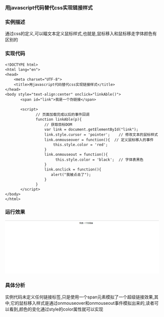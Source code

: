 ### 用javascript代码替代css实现链接样式
### 实例描述
通过css的定义,可以瞄文本定义鼠标样式,也就是,鼠标移入和鼠标移走字体颜色有区别的

### 实现代码
```
<!DOCTYPE html>
<html lang="en">
<head>
    <meta charset="UTF-8">
    <title>用javascript代码替代css实现链接样式</title>
</head>
<body style="text-align:center" onclick="linkAble()">
       <span id="link">我是一个伪链接</span>

       <script>
              // 页面加载完成以后的事件回调
              function linkAble(p){
                  // 获取目标DOM
                  var link = document.getElementById("link");  
                  link.style.cursor = 'pointer';    // 修改文本的鼠标样式
                  link.onmouseover = function(){  // 定义鼠标移入的事件
                      this.style.color = 'red';
                  }
                  link.onmouseout = function(){
                       this.style.color = 'black';  // 字体表黑色
                  }
                  link.onclick = function(){
                     alert("我被点击了");
                  }
              }
       </script>
</body>
</html>
```
### 运行效果
![用javascript代码替代css实现链接样式](img/用javascript代码代替css实现链接样式.gif)
### 具体分析
实例代码未定义任何链接标签,只是使用一个span元素模拟了一个超级链接效果,其中,它的鼠标移入样式是通过onmouseover和onmouseout事件模拟出来的,读者可以看到,颜色的变化通过style的color属性就可以实现
